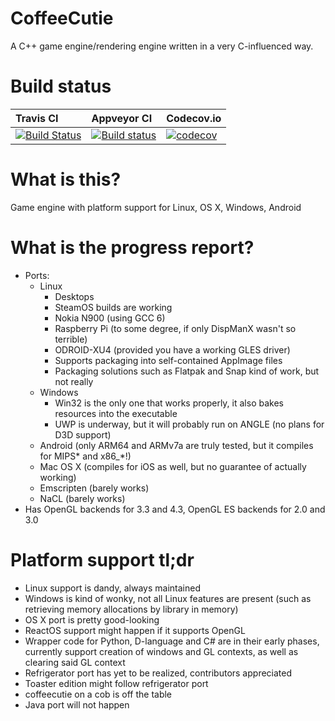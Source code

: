 # CoffeeCutie
A C++ game engine/rendering engine written in a very C-influenced way.

# Build status

|Travis CI  |Appveyor CI | Codecov.io |
|:----------|:-----------|:-----------|
[![Build Status](https://travis-ci.org/hbirchtree/coffeecutie.svg?branch=testing)](https://travis-ci.org/hbirchtree/coffeecutie)|[![Build status](https://ci.appveyor.com/api/projects/status/nt47us32mp6cc0fa/branch/testing?svg=true)](https://ci.appveyor.com/project/hbirchtree/coffeecutie/branch/testing)|[![codecov](https://codecov.io/gh/hbirchtree/coffeecutie/branch/testing/graph/badge.svg)](https://codecov.io/gh/hbirchtree/coffeecutie)|

# What is this?
Game engine with platform support for Linux, OS X, Windows, Android

# What is the progress report?
 - Ports:
   - Linux
     - Desktops
     - SteamOS builds are working
     - Nokia N900 (using GCC 6)
     - Raspberry Pi (to some degree, if only DispManX wasn't so terrible)
     - ODROID-XU4 (provided you have a working GLES driver)
     - Supports packaging into self-contained AppImage files
     - Packaging solutions such as Flatpak and Snap kind of work, but not really
   - Windows
     - Win32 is the only one that works properly, it also bakes resources into the executable
     - UWP is underway, but it will probably run on ANGLE (no plans for D3D support)
   - Android (only ARM64 and ARMv7a are truly tested, but it compiles for MIPS\* and x86\_\*!)
   - Mac OS X (compiles for iOS as well, but no guarantee of actually working)
   - Emscripten (barely works)
   - NaCL (barely works)
 - Has OpenGL backends for 3.3 and 4.3, OpenGL ES backends for 2.0 and 3.0

# Platform support tl;dr
 - Linux support is dandy, always maintained
 - Windows is kind of wonky, not all Linux features are present (such as retrieving memory allocations by library in memory)
 - OS X port is pretty good-looking
 - ReactOS support might happen if it supports OpenGL
 - Wrapper code for Python, D-language and C# are in their early phases, currently support creation of windows and GL contexts, as well as clearing said GL context
 - Refrigerator port has yet to be realized, contributors appreciated
 - Toaster edition might follow refrigerator port
 - coffeecutie on a cob is off the table
 - Java port will not happen
